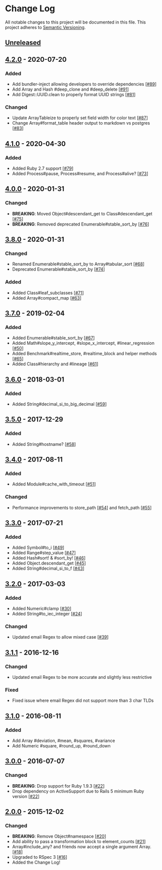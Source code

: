 # Change Log
All notable changes to this project will be documented in this file.
This project adheres to [Semantic Versioning](http://semver.org/).

## [Unreleased]

## [4.2.0] - 2020-07-20
### Added
- Add bundler-inject allowing developers to override dependencies [[#89](https://github.com/ManageIQ/more_core_extensions/pull/89)]
- Add Array and Hash #deep_clone and #deep_delete [[#91](https://github.com/ManageIQ/more_core_extensions/pull/91)]
- Add Digest::UUID.clean to properly format UUID strings [[#81](https://github.com/ManageIQ/more_core_extensions/pull/81)]

### Changed
- Update ArrayTableize to properly set field width for color text [[#87](https://github.com/ManageIQ/more_core_extensions/pull/87)]
- Change Array#format_table header output to markdown vs postgres [[#83](https://github.com/ManageIQ/more_core_extensions/pull/83)]

## [4.1.0] - 2020-04-30
### Added
- Added Ruby 2.7 support [[#79](https://github.com/ManageIQ/more_core_extensions/pull/79)]
- Added Process#pause, Process#resume, and Process#alive? [[#73](https://github.com/ManageIQ/more_core_extensions/pull/73)]

## [4.0.0] - 2020-01-31
### Changed
- **BREAKING**: Moved Object#descendant_get to Class#descendant_get [[#75](https://github.com/ManageIQ/more_core_extensions/pull/75)]
- **BREAKING**: Removed deprecated Enumerable#stable_sort_by [[#76](https://github.com/ManageIQ/more_core_extensions/pull/76)]

## [3.8.0] - 2020-01-31
### Changed
- Renamed Enumerable#stable_sort_by to Array#tabular_sort [[#68](https://github.com/ManageIQ/more_core_extensions/pull/68)]
- Deprecated Enumerable#stable_sort_by [[#74](https://github.com/ManageIQ/more_core_extensions/pull/74)]

### Added
- Added Class#leaf_subclasses [[#71](https://github.com/ManageIQ/more_core_extensions/pull/71)]
- Added Array#compact_map [[#63](https://github.com/ManageIQ/more_core_extensions/pull/63)]

## [3.7.0] - 2019-02-04
### Added
- Added Enumerable#stable_sort_by [[#67](https://github.com/ManageIQ/more_core_extensions/pull/67)]
- Added Math#slope_y_intercept, #slope_x_intercept, #linear_regression [[#50](https://github.com/ManageIQ/more_core_extensions/pull/50)]
- Added Benchmark#realtime_store, #realtime_block and helper methods [[#65](https://github.com/ManageIQ/more_core_extensions/pull/65)]
- Added Class#hierarchy and #lineage [[#61](https://github.com/ManageIQ/more_core_extensions/pull/61)]

## [3.6.0] - 2018-03-01
### Added
- Added String#decimal_si_to_big_decimal [[#59](https://github.com/ManageIQ/more_core_extensions/pull/59)]

## [3.5.0] - 2017-12-29
### Added
- Added String#hostname? [[#58](https://github.com/ManageIQ/more_core_extensions/pull/58)]

## [3.4.0] - 2017-08-11
### Added
- Added Module#cache_with_timeout [[#51](https://github.com/ManageIQ/more_core_extensions/pull/51)]

### Changed
- Performance improvements to store_path [[#54](https://github.com/ManageIQ/more_core_extensions/pull/54)]
  and fetch_path [[#55](https://github.com/ManageIQ/more_core_extensions/pull/55)]

## [3.3.0] - 2017-07-21
### Added
- Added Symbol#to_i [[#49](https://github.com/ManageIQ/more_core_extensions/pull/49)]
- Added Range#step_value [[#47](https://github.com/ManageIQ/more_core_extensions/pull/47)]
- Added Hash#sort! & #sort_by! [[#46](https://github.com/ManageIQ/more_core_extensions/pull/46)]
- Added Object.descendant_get [[#45](https://github.com/ManageIQ/more_core_extensions/pull/45)]
- Added String#decimal_si_to_f [[#43](https://github.com/ManageIQ/more_core_extensions/pull/43)]

## [3.2.0] - 2017-03-03
### Added
- Added Numeric#clamp [[#30](https://github.com/ManageIQ/more_core_extensions/pull/30)]
- Added String#to_iec_integer [[#24](https://github.com/ManageIQ/more_core_extensions/pull/24)]

### Changed
- Updated email Regex to allow mixed case [[#39](https://github.com/ManageIQ/more_core_extensions/pull/39)]

## [3.1.1] - 2016-12-16
### Changed
- Updated email Regex to be more accurate and slightly less restrictive

### Fixed
- Fixed issue where email Regex did not support more than 3 char TLDs

## [3.1.0] - 2016-08-11
### Added
- Add Array #deviation, #mean, #squares, #variance
- Add Numeric #square, #round_up, #round_down

## [3.0.0] - 2016-07-07
### Changed
- **BREAKING**: Drop support for Ruby 1.9.3 [[#22](https://github.com/ManageIQ/more_core_extensions/pull/22)]
- Drop dependency on ActiveSupport due to Rails 5 minimum Ruby version [[#22](https://github.com/ManageIQ/more_core_extensions/pull/22)]

## [2.0.0] - 2015-12-02
### Changed
- **BREAKING**: Remove Object#namespace [[#20](https://github.com/ManageIQ/more_core_extensions/pull/20)]
- Add ability to pass a transformation block to element_counts [[#21](https://github.com/ManageIQ/more_core_extensions/pull/21)]
- Array#include_any? and friends now accept a single argument Array. [[#18](https://github.com/ManageIQ/more_core_extensions/pull/18)]
- Upgraded to RSpec 3 [[#16](https://github.com/ManageIQ/more_core_extensions/pull/16)]
- Added the Change Log!

[Unreleased]: https://github.com/ManageIQ/more_core_extensions/compare/v4.2.0...HEAD
[4.2.0]: https://github.com/ManageIQ/more_core_extensions/compare/v4.1.0...v4.2.0
[4.1.0]: https://github.com/ManageIQ/more_core_extensions/compare/v4.0.0...v4.1.0
[4.0.0]: https://github.com/ManageIQ/more_core_extensions/compare/v3.8.0...v4.0.0
[3.8.0]: https://github.com/ManageIQ/more_core_extensions/compare/v3.7.0...v3.8.0
[3.7.0]: https://github.com/ManageIQ/more_core_extensions/compare/v3.6.0...v3.7.0
[3.6.0]: https://github.com/ManageIQ/more_core_extensions/compare/v3.5.0...v3.6.0
[3.5.0]: https://github.com/ManageIQ/more_core_extensions/compare/v3.4.0...v3.5.0
[3.4.0]: https://github.com/ManageIQ/more_core_extensions/compare/v3.3.0...v3.4.0
[3.3.0]: https://github.com/ManageIQ/more_core_extensions/compare/v3.2.0...v3.3.0
[3.2.0]: https://github.com/ManageIQ/more_core_extensions/compare/v3.1.1...v3.2.0
[3.1.1]: https://github.com/ManageIQ/more_core_extensions/compare/v3.1.0...v3.1.1
[3.1.0]: https://github.com/ManageIQ/more_core_extensions/compare/v3.0.0...v3.1.0
[3.0.0]: https://github.com/ManageIQ/more_core_extensions/compare/v2.0.0...v3.0.0
[2.0.0]: https://github.com/ManageIQ/more_core_extensions/compare/v1.2.0...v2.0.0
